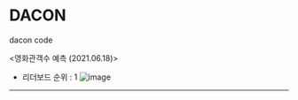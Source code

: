 # DACON
dacon code

<영화관객수 예측 (2021.06.18)>
- 리더보드 순위 : 1
 ![image](https://user-images.githubusercontent.com/43367868/122560897-2201d680-d07c-11eb-9635-f9bcbf60a4a7.png)
 
 --------------------------------------
